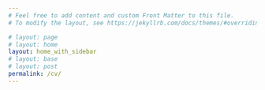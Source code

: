 ```yaml
---
# Feel free to add content and custom Front Matter to this file.
# To modify the layout, see https://jekyllrb.com/docs/themes/#overriding-theme-defaults

# layout: page
# layout: home
layout: home_with_sidebar
# layout: base
# layout: post
permalink: /cv/
---
```


<!--

# Summary
Self-taught and versatile software developer, specialized
in Ruby on Rails and passionate about testing with RSpec.
Strong JavaScript and Node.js skills.
Experienced in TDD, integrating external APIs, optimizing
applications and agile methodologies.
-->



